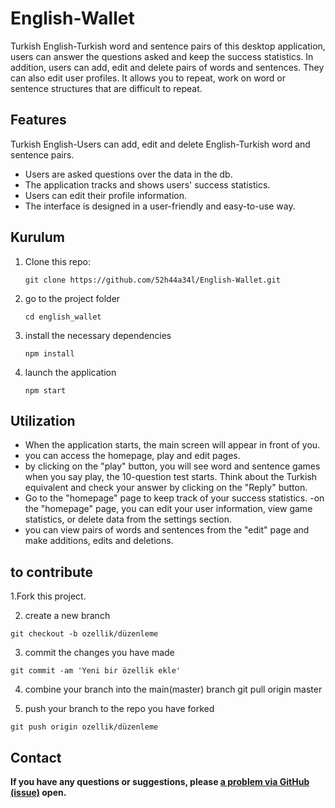 # **English-Wallet**     

Turkish English-Turkish word and sentence pairs of this desktop application, users can answer the questions asked and keep the success statistics. In addition, users can add, edit and delete pairs of words and sentences. They can also edit user profiles. It allows you to repeat, work on word or sentence structures that are difficult to repeat.

## Features

 Turkish English-Users can add, edit and delete English-Turkish word and sentence pairs.
- Users are asked questions over the data in the db.
- The application tracks and shows users' success statistics.
- Users can edit their profile information.
- The interface is designed in a user-friendly and easy-to-use way.

## Kurulum

1. Clone this repo:
   ```shell
   git clone https://github.com/52h44a34l/English-Wallet.git
   
2. go to the project folder
   ```shell
   cd english_wallet
3. install the necessary dependencies
   ```shell
   npm install
4. launch the application
   ```shell
   npm start
## Utilization
  - When the application starts, the main screen will appear in front of you.
  - you can access the homepage, play and edit pages.
  - by clicking on the "play" button, you will see word and sentence games when you say play, the 10-question test starts. Think about the Turkish equivalent and check your answer by clicking on the "Reply" button.
  - Go to the "homepage" page to keep track of your success statistics.
  -on the "homepage" page, you can edit your user information, view game statistics, or delete data from the settings section.
  - you can view pairs of words and sentences from the "edit" page and make additions, edits and deletions.
    
## to contribute
  
1.Fork this project.
    
  
  2. create a new branch

    git checkout -b ozellik/düzenleme
    
   3. commit the changes you have made
    
    git commit -am 'Yeni bir özellik ekle'

   4. combine your branch into the main(master) branch
    git pull origin master

  5. push your branch to the repo you have forked

    git push origin ozellik/düzenleme


## Contact

**If you have any questions or suggestions, please [a problem via GitHub (issue)](https://github.com/52h44a34l/English-Wallet/issues ) open.**

#


